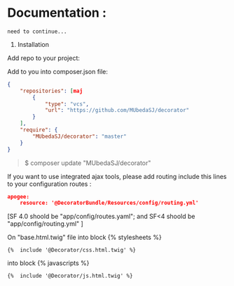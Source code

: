 # Documentation :

`need to continue...`

1. Installation

Add repo to your project:

Add to you into composer.json file:
```json
{
    "repositories": [maj
        {
            "type": "vcs",
            "url": "https://github.com/MUbedaSJ/decorator"
        }
    ],
    "require": {
        "MUbedaSJ/decorator": "master"
    }
}
```

> $ composer update "MUbedaSJ/decorator"

If you want to use integrated ajax tools, please add routing include this lines to your configuration routes :
```json
apogee:
    resource: '@DecoratorBundle/Resources/config/routing.yml'
```

[SF 4.0 shoold be "app/config/routes.yaml"; and SF<4 shoold be "app/config/routing.yml" ] 

On "base.html.twig" file 
into block {% stylesheets %}
```twig
{%  include '@Decorator/css.html.twig' %}
```

into block {% javascripts %}

```twig
{%  include '@Decorator/js.html.twig' %} 
```
